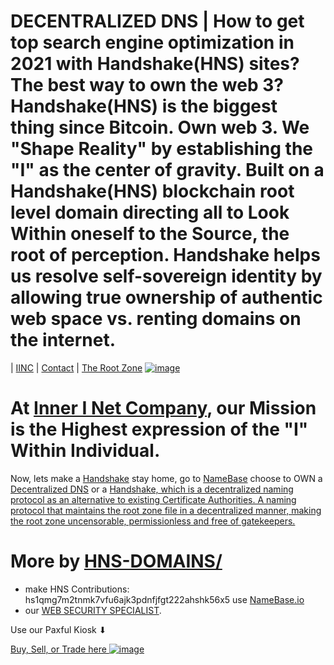 # DECENTRALIZED DNS | How to get top search engine optimization in 2021 with Handshake(HNS) sites? The best way to own the web 3? Handshake(HNS) is the biggest thing since Bitcoin. Own web 3. We "Shape Reality" by establishing the "I" as the center of gravity. Built on a Handshake(HNS) blockchain root level domain directing all to Look Within oneself to the Source, the root of perception. Handshake helps us resolve self-sovereign identity by allowing true ownership of authentic web space vs. renting domains on the internet.

| [IINC](http://dlink.iinc.hns.to/) | [Contact](https://innerinetcompany.webflow.icontacto/) | [The Root Zone](https://therootzone.hns.to/)
[![image](https://user-images.githubusercontent.com/37987346/101999396-a37e4380-3caa-11eb-8cc6-e61fb53c7855.png)](https://shapereality.innerinetcompany.hns.to/)


# At [Inner I Net Company](http://shapereality.innerinetcompany.hns.to/), our Mission is the Highest expression of the "I" Within Individual.

Now, lets make a [Handshake](https://handshake.org/) stay home, go to [NameBase](https://namebase.io/) choose to OWN a [Decentralized DNS](http://dnsdesigns.decentralizeddns/) or a [Handshake, which is a decentralized naming protocol as an alternative to existing Certificate Authorities. A naming protocol that maintains the root zone file in a decentralized manner, making the root zone uncensorable, permissionless and free of gatekeepers.](https://handshakeacademy.org/en/)

# More by [HNS-DOMAINS/](http://home.hns-domains.hns.to/) 

- make HNS Contributions: hs1qmg7m2tnmk7vfu6ajk3pdnfjfgt222ahshk56x5 use [NameBase.io](https://namebase.io/)
- our [WEB SECURITY SPECIALIST](http://admin.websecurityspecialist/). 

Use our Paxful Kiosk ⬇

[Buy, Sell, or Trade here ![image](https://user-images.githubusercontent.com/37987346/97064635-5a94f300-1575-11eb-93ae-fc71560b1571.png)](https://paxful.com/roots/buy-bitcoin/index?kiosk=WDZdGMqXk7M)

